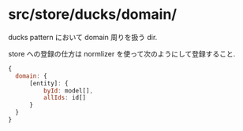 # src/store/ducks/domain/

ducks pattern において domain 周りを扱う dir.

store への登録の仕方は normlizer を使って次のようにして登録すること.

```js
{
  domain: {
      [entity]: {
          byId: model[],
          allIds: id[]
      }
  }
}
```
